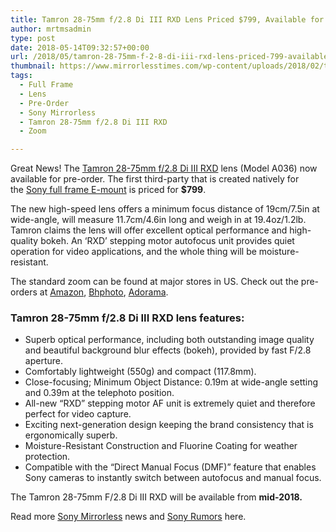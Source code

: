 ```yaml
---
title: Tamron 28-75mm f/2.8 Di III RXD Lens Priced $799, Available for Pre-Order!
author: mrtmsadmin
type: post
date: 2018-05-14T09:32:57+00:00
url: /2018/05/tamron-28-75mm-f-2-8-di-iii-rxd-lens-priced-799-available-for-pre-order/
thumbnail: https://www.mirrorlesstimes.com/wp-content/uploads/2018/02/tamron-28-75mm-f-2-8-di-iii-rxd-lens-1.jpg
tags:
  - Full Frame
  - Lens
  - Pre-Order
  - Sony Mirrorless
  - Tamron 28-75mm f/2.8 Di III RXD
  - Zoom

---
```

Great News! The [Tamron 28-75mm f/2.8 Di III RXD][1] lens (Model A036) now available for pre-order. The first third-party that is created natively for the [Sony full frame E-mount][2] is priced for **$799**.

The new high-speed lens offers a minimum focus distance of 19cm/7.5in at wide-angle, will measure 11.7cm/4.6in long and weigh in at 19.4oz/1.2lb. Tamron claims the lens will offer excellent optical performance and high-quality bokeh. An ‘RXD’ stepping motor autofocus unit provides quiet operation for video applications, and the whole thing will be moisture-resistant.

The standard zoom can be found at major stores in US. Check out the pre-orders at <a href="https://www.amazon.com/Tamron-28-75mm-Mirrorles-Sandisk-Extreme/dp/B07B1S23DR/?tag=daicamnew-20" target="_blank" rel="follow external noopener noreferrer" data-wpel-link="external" data-amzn-asin="B07B1S23DR">Amazon</a>, <a href="https://www.bhphotovideo.com/c/product/1393332-REG/tamron_a036_28_75mm_f_2_8_di_iii.html/BI/20175/KBID/14249/" target="_blank" rel="follow external noopener noreferrer" data-wpel-link="external">Bhphoto</a>, <a href="https://www.adorama.com/tm2875soe.html?kbid=68292" target="_blank" rel="follow external noopener noreferrer" data-wpel-link="external">Adorama</a>.<!--more-->

### Tamron 28-75mm f/2.8 Di III RXD lens features:

  * Superb optical performance, including both outstanding image quality and beautiful background blur effects (bokeh), provided by fast F/2.8 aperture.
  * Comfortably lightweight (550g) and compact (117.8mm).
  * Close-focusing; Minimum Object Distance: 0.19m at wide-angle setting and 0.39m at the telephoto position.
  * All-new “RXD” stepping motor AF unit is extremely quiet and therefore perfect for video capture.
  * Exciting next-generation design keeping the brand consistency that is ergonomically superb.
  * Moisture-Resistant Construction and Fluorine Coating for weather protection.
  * Compatible with the “Direct Manual Focus (DMF)” feature that enables Sony cameras to instantly switch between autofocus and manual focus.

The Tamron 28-75mm F/2.8 Di III RXD will be available from **mid-2018.**

Read more <a href="https://www.mirrorlesstimes.com/tag/sony-mirrorless/" target="_blank" rel="noopener">Sony Mirrorless</a> news and <a href="https://www.dailycameranews.com/tag/sony-rumors/" target="_blank" rel="noopener">Sony Rumors</a> here.

 [1]: https://www.mirrorlesstimes.com/tag/tamron-28-75mm-f-2-8-di-iii-rxd/
 [2]: https://www.dailycameranews.com/2017/03/best-sony-full-frame-e-mount-lenses/
